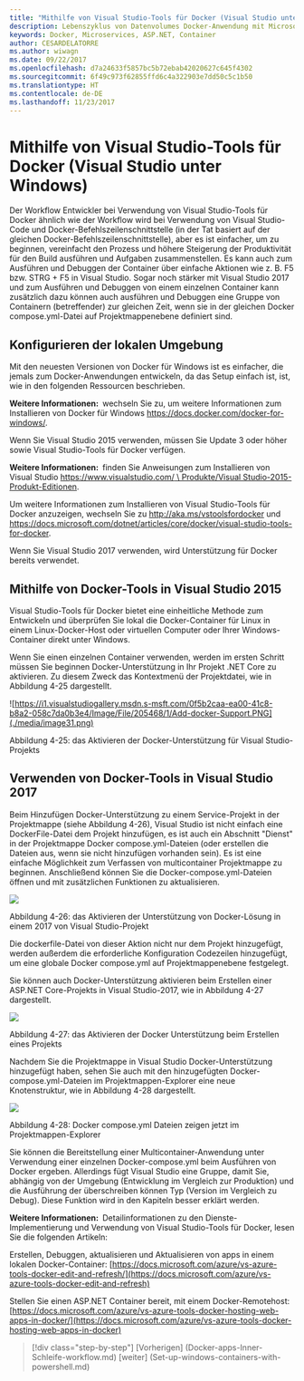 ```yaml
---
title: "Mithilfe von Visual Studio-Tools für Docker (Visual Studio unter Windows)"
description: Lebenszyklus von Datenvolumes Docker-Anwendung mit Microsoft-Webplattform und Tools
keywords: Docker, Microservices, ASP.NET, Container
author: CESARDELATORRE
ms.author: wiwagn
ms.date: 09/22/2017
ms.openlocfilehash: d7a24633f5857bc5b72ebab42020627c645f4302
ms.sourcegitcommit: 6f49c973f62855ffd6c4a322903e7dd50c5c1b50
ms.translationtype: HT
ms.contentlocale: de-DE
ms.lasthandoff: 11/23/2017
---
```

# <a name="using-visual-studio-tools-for-docker-visual-studio-on-windows"></a>Mithilfe von Visual Studio-Tools für Docker (Visual Studio unter Windows)

Der Workflow Entwickler bei Verwendung von Visual Studio-Tools für Docker ähnlich wie der Workflow wird bei Verwendung von Visual Studio-Code und Docker-Befehlszeilenschnittstelle (in der Tat basiert auf der gleichen Docker-Befehlszeilenschnittstelle), aber es ist einfacher, um zu beginnen, vereinfacht den Prozess und höhere Steigerung der Produktivität für den Build ausführen und Aufgaben zusammenstellen. Es kann auch zum Ausführen und Debuggen der Container über einfache Aktionen wie z. B. F5 bzw. STRG + F5 in Visual Studio. Sogar noch stärker mit Visual Studio 2017 und zum Ausführen und Debuggen von einem einzelnen Container kann zusätzlich dazu können auch ausführen und Debuggen eine Gruppe von Containern (betreffender) zur gleichen Zeit, wenn sie in der gleichen Docker compose.yml-Datei auf Projektmappenebene definiert sind.

## <a name="configuring-your-local-environment"></a>Konfigurieren der lokalen Umgebung

Mit den neuesten Versionen von Docker für Windows ist es einfacher, die jemals zum Docker-Anwendungen entwickeln, da das Setup einfach ist, ist, wie in den folgenden Ressourcen beschrieben.

**Weitere Informationen:** wechseln Sie zu, um weitere Informationen zum Installieren von Docker für Windows <https://docs.docker.com/docker-for-windows/>.

Wenn Sie Visual Studio 2015 verwenden, müssen Sie Update 3 oder höher sowie Visual Studio-Tools für Docker verfügen.

**Weitere Informationen:** finden Sie Anweisungen zum Installieren von Visual Studio [https://www.visualstudio.com/ \ Produkte/Visual Studio-2015-Produkt-Editionen](https://www.visualstudio.com/products/vs-2015-product-editions).

Um weitere Informationen zum Installieren von Visual Studio-Tools für Docker anzuzeigen, wechseln Sie zu <http://aka.ms/vstoolsfordocker> und <https://docs.microsoft.com/dotnet/articles/core/docker/visual-studio-tools-for-docker>.

Wenn Sie Visual Studio 2017 verwenden, wird Unterstützung für Docker bereits verwendet.

## <a name="using-docker-tools-in-visual-studio-2015"></a>Mithilfe von Docker-Tools in Visual Studio 2015

Visual Studio-Tools für Docker bietet eine einheitliche Methode zum Entwickeln und überprüfen Sie lokal die Docker-Container für Linux in einem Linux-Docker-Host oder virtuellen Computer oder Ihrer Windows-Container direkt unter Windows.

Wenn Sie einen einzelnen Container verwenden, werden im ersten Schritt müssen Sie beginnen Docker-Unterstützung in Ihr Projekt .NET Core zu aktivieren. Zu diesem Zweck das Kontextmenü der Projektdatei, wie in Abbildung 4-25 dargestellt.

![https://i1.visualstudiogallery.msdn.s-msft.com/0f5b2caa-ea00-41c8-b8a2-058c7da0b3e4/Image/File/205468/1/Add-docker-Support.PNG](./media/image31.png)

Abbildung 4-25: das Aktivieren der Docker-Unterstützung für Visual Studio-Projekts

## <a name="using-docker-tools-in-visual-studio-2017"></a>Verwenden von Docker-Tools in Visual Studio 2017

Beim Hinzufügen Docker-Unterstützung zu einem Service-Projekt in der Projektmappe (siehe Abbildung 4-26), Visual Studio ist nicht einfach eine DockerFile-Datei dem Projekt hinzufügen, es ist auch ein Abschnitt "Dienst" in der Projektmappe Docker compose.yml-Dateien (oder erstellen die Dateien aus, wenn sie nicht hinzufügen vorhanden sein). Es ist eine einfache Möglichkeit zum Verfassen von multicontainer Projektmappe zu beginnen. Anschließend können Sie die Docker-compose.yml-Dateien öffnen und mit zusätzlichen Funktionen zu aktualisieren.

![](./media/image32.png)

Abbildung 4-26: das Aktivieren der Unterstützung von Docker-Lösung in einem 2017 von Visual Studio-Projekt

Die dockerfile-Datei von dieser Aktion nicht nur dem Projekt hinzugefügt, werden außerdem die erforderliche Konfiguration Codezeilen hinzugefügt, um eine globale Docker compose.yml auf Projektmappenebene festgelegt.

Sie können auch Docker-Unterstützung aktivieren beim Erstellen einer ASP.NET Core-Projekts in Visual Studio-2017, wie in Abbildung 4-27 dargestellt.

![](./media/image33.png)

Abbildung 4-27: das Aktivieren der Docker Unterstützung beim Erstellen eines Projekts

Nachdem Sie die Projektmappe in Visual Studio Docker-Unterstützung hinzugefügt haben, sehen Sie auch mit den hinzugefügten Docker-compose.yml-Dateien im Projektmappen-Explorer eine neue Knotenstruktur, wie in Abbildung 4-28 dargestellt.

![](./media/image34.PNG)

Abbildung 4-28: Docker compose.yml Dateien zeigen jetzt im Projektmappen-Explorer

Sie können die Bereitstellung einer Multicontainer-Anwendung unter Verwendung einer einzelnen Docker-compose.yml beim Ausführen von Docker ergeben. Allerdings fügt Visual Studio eine Gruppe, damit Sie, abhängig von der Umgebung (Entwicklung im Vergleich zur Produktion) und die Ausführung der überschreiben können Typ (Version im Vergleich zu Debug). Diese Funktion wird in den Kapiteln besser erklärt werden.

**Weitere Informationen:** Detailinformationen zu den Dienste-Implementierung und Verwendung von Visual Studio-Tools für Docker, lesen Sie die folgenden Artikeln:

Erstellen, Debuggen, aktualisieren und Aktualisieren von apps in einem lokalen Docker-Container: [https://docs.microsoft.com/azure/vs-azure-tools-docker-edit-and-refresh/](https://docs.microsoft.com/azure/vs-azure-tools-docker-edit-and-refresh)

Stellen Sie einen ASP.NET Container bereit, mit einem Docker-Remotehost: [https://docs.microsoft.com/azure/vs-azure-tools-docker-hosting-web-apps-in-docker/](https://docs.microsoft.com/azure/vs-azure-tools-docker-hosting-web-apps-in-docker)


>[!div class="step-by-step"]
[Vorherigen] (Docker-apps-Inner-Schleife-workflow.md) [weiter] (Set-up-windows-containers-with-powershell.md)
